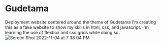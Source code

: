 # Gudetama
Deployment website centered around the theme of Gudetama
I'm creating this as a fake website to show my skills in html, css, and javascript. I'm learning the use of flexbox and css grids while doing so. 
![Screen Shot 2022-11-04 at 7 38 04 PM](https://user-images.githubusercontent.com/81725988/200089504-1acebd28-bef6-448a-b606-96284a525c90.png)
